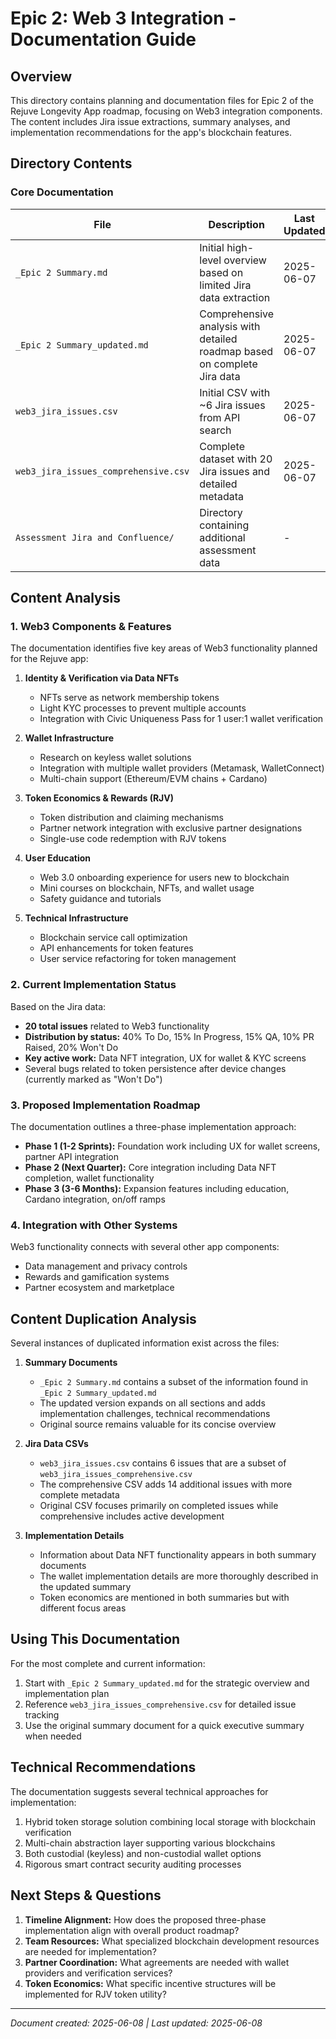 # Epic 2: Web 3 Integration - Documentation Guide

## Overview

This directory contains planning and documentation files for Epic 2 of the Rejuve Longevity App roadmap, focusing on Web3 integration components. The content includes Jira issue extractions, summary analyses, and implementation recommendations for the app's blockchain features.

## Directory Contents

### Core Documentation
| File | Description | Last Updated |
|------|-------------|--------------|
| `_Epic 2 Summary.md` | Initial high-level overview based on limited Jira data extraction | 2025-06-07 |
| `_Epic 2 Summary_updated.md` | Comprehensive analysis with detailed roadmap based on complete Jira data | 2025-06-07 |
| `web3_jira_issues.csv` | Initial CSV with ~6 Jira issues from API search | 2025-06-07 |
| `web3_jira_issues_comprehensive.csv` | Complete dataset with 20 Jira issues and detailed metadata | 2025-06-07 |
| `Assessment Jira and Confluence/` | Directory containing additional assessment data | - |

## Content Analysis

### 1. Web3 Components & Features

The documentation identifies five key areas of Web3 functionality planned for the Rejuve app:

1. **Identity & Verification via Data NFTs**
   - NFTs serve as network membership tokens
   - Light KYC processes to prevent multiple accounts
   - Integration with Civic Uniqueness Pass for 1 user:1 wallet verification

2. **Wallet Infrastructure**
   - Research on keyless wallet solutions
   - Integration with multiple wallet providers (Metamask, WalletConnect)
   - Multi-chain support (Ethereum/EVM chains + Cardano)

3. **Token Economics & Rewards (RJV)**
   - Token distribution and claiming mechanisms
   - Partner network integration with exclusive partner designations
   - Single-use code redemption with RJV tokens

4. **User Education**
   - Web 3.0 onboarding experience for users new to blockchain
   - Mini courses on blockchain, NFTs, and wallet usage
   - Safety guidance and tutorials

5. **Technical Infrastructure**
   - Blockchain service call optimization
   - API enhancements for token features
   - User service refactoring for token management

### 2. Current Implementation Status

Based on the Jira data:
- **20 total issues** related to Web3 functionality
- **Distribution by status:** 40% To Do, 15% In Progress, 15% QA, 10% PR Raised, 20% Won't Do
- **Key active work:** Data NFT integration, UX for wallet & KYC screens
- Several bugs related to token persistence after device changes (currently marked as "Won't Do")

### 3. Proposed Implementation Roadmap

The documentation outlines a three-phase implementation approach:

- **Phase 1 (1-2 Sprints):** Foundation work including UX for wallet screens, partner API integration
- **Phase 2 (Next Quarter):** Core integration including Data NFT completion, wallet functionality
- **Phase 3 (3-6 Months):** Expansion features including education, Cardano integration, on/off ramps

### 4. Integration with Other Systems

Web3 functionality connects with several other app components:
- Data management and privacy controls
- Rewards and gamification systems
- Partner ecosystem and marketplace

## Content Duplication Analysis

Several instances of duplicated information exist across the files:

1. **Summary Documents**
   - `_Epic 2 Summary.md` contains a subset of the information found in `_Epic 2 Summary_updated.md`
   - The updated version expands on all sections and adds implementation challenges, technical recommendations
   - Original source remains valuable for its concise overview

2. **Jira Data CSVs**
   - `web3_jira_issues.csv` contains 6 issues that are a subset of `web3_jira_issues_comprehensive.csv`
   - The comprehensive CSV adds 14 additional issues with more complete metadata
   - Original CSV focuses primarily on completed issues while comprehensive includes active development

3. **Implementation Details**
   - Information about Data NFT functionality appears in both summary documents
   - The wallet implementation details are more thoroughly described in the updated summary
   - Token economics are mentioned in both summaries but with different focus areas

## Using This Documentation

For the most complete and current information:

1. Start with `_Epic 2 Summary_updated.md` for the strategic overview and implementation plan
2. Reference `web3_jira_issues_comprehensive.csv` for detailed issue tracking
3. Use the original summary document for a quick executive summary when needed

## Technical Recommendations

The documentation suggests several technical approaches for implementation:

1. Hybrid token storage solution combining local storage with blockchain verification
2. Multi-chain abstraction layer supporting various blockchains
3. Both custodial (keyless) and non-custodial wallet options
4. Rigorous smart contract security auditing processes

## Next Steps & Questions

1. **Timeline Alignment:** How does the proposed three-phase implementation align with overall product roadmap?
2. **Team Resources:** What specialized blockchain development resources are needed for implementation?
3. **Partner Coordination:** What agreements are needed with wallet providers and verification services?
4. **Token Economics:** What specific incentive structures will be implemented for RJV token utility?

---

*Document created: 2025-06-08 | Last updated: 2025-06-08*
